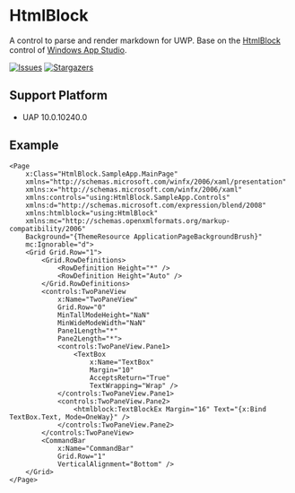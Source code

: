 # HtmlBlock
A control to parse and render markdown for UWP. Base on the [HtmlBlock](https://github.com/wasteam/waslibs/tree/master/src/AppStudio.Uwp/Controls/HtmlBlock) control of [Windows App Studio](https://github.com/wasteam/waslibs).

[![Issues](https://img.shields.io/github/issues/wherewhere/Enchants-Order.svg?label=Issues&style=flat-square)](https://github.com/wherewhere/HtmlBlock/issues "Issues")
[![Stargazers](https://img.shields.io/github/stars/wherewhere/Enchants-Order.svg?label=Stars&style=flat-square)](https://github.com/wherewhere/HtmlBlock/stargazers "Stargazers")

## Support Platform
- UAP 10.0.10240.0

## Example
```xaml
<Page
    x:Class="HtmlBlock.SampleApp.MainPage"
    xmlns="http://schemas.microsoft.com/winfx/2006/xaml/presentation"
    xmlns:x="http://schemas.microsoft.com/winfx/2006/xaml"
    xmlns:controls="using:HtmlBlock.SampleApp.Controls"
    xmlns:d="http://schemas.microsoft.com/expression/blend/2008"
    xmlns:htmlblock="using:HtmlBlock"
    xmlns:mc="http://schemas.openxmlformats.org/markup-compatibility/2006"
    Background="{ThemeResource ApplicationPageBackgroundBrush}"
    mc:Ignorable="d">
    <Grid Grid.Row="1">
        <Grid.RowDefinitions>
            <RowDefinition Height="*" />
            <RowDefinition Height="Auto" />
        </Grid.RowDefinitions>
        <controls:TwoPaneView
            x:Name="TwoPaneView"
            Grid.Row="0"
            MinTallModeHeight="NaN"
            MinWideModeWidth="NaN"
            Pane1Length="*"
            Pane2Length="*">
            <controls:TwoPaneView.Pane1>
                <TextBox
                    x:Name="TextBox"
                    Margin="10"
                    AcceptsReturn="True"
                    TextWrapping="Wrap" />
            </controls:TwoPaneView.Pane1>
            <controls:TwoPaneView.Pane2>
                <htmlblock:TextBlockEx Margin="16" Text="{x:Bind TextBox.Text, Mode=OneWay}" />
            </controls:TwoPaneView.Pane2>
        </controls:TwoPaneView>
        <CommandBar
            x:Name="CommandBar"
            Grid.Row="1"
            VerticalAlignment="Bottom" />
    </Grid>
</Page>

```